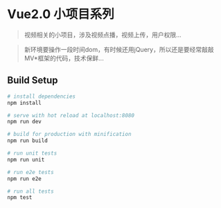 # Vue2.0 小项目系列

> 视频相关的小项目，涉及视频点播，视频上传，用户权限...

> 新环境要操作一段时间dom，有时候还用jQuery，所以还是要经常敲敲MV*框架的代码，技术保鲜...

## Build Setup

``` bash
# install dependencies
npm install

# serve with hot reload at localhost:8080
npm run dev

# build for production with minification
npm run build

# run unit tests
npm run unit

# run e2e tests
npm run e2e

# run all tests
npm test
```
